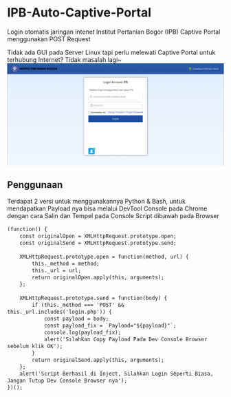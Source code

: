 # IPB-Auto-Captive-Portal
Login otomatis jaringan intenet Institut Pertanian Bogor (IPB) Captive Portal menggunakan POST Request

Tidak ada GUI pada Server Linux tapi perlu melewati Captive Portal untuk terhubung Internet? Tidak masalah lagi~
![Captive Portal](ss/Cuplikan%20layar%202024-08-09%20110535.png)


## Penggunaan
Terdapat 2 versi untuk menggunakannya Python & Bash, untuk mendapatkan Payload nya bisa melalui DevTool Console pada Chrome dengan cara Salin dan Tempel pada Console Script dibawah pada Browser

```
(function() {
    const originalOpen = XMLHttpRequest.prototype.open;
    const originalSend = XMLHttpRequest.prototype.send;

    XMLHttpRequest.prototype.open = function(method, url) {
        this._method = method;
        this._url = url;
        return originalOpen.apply(this, arguments);
    };

    XMLHttpRequest.prototype.send = function(body) {
        if (this._method === 'POST' && this._url.includes('login.php')) {
            const payload = body;
            const payload_fix = `Payload="${payload}"`;
            console.log(payload_fix);
            alert('Silahkan Copy Payload Pada Dev Console Browser sebelum klik OK');
        }
        return originalSend.apply(this, arguments);
    };
    alert('Script Berhasil di Inject, Silahkan Login Seperti Biasa, Jangan Tutup Dev Console Browser nya');
})();
```
    
